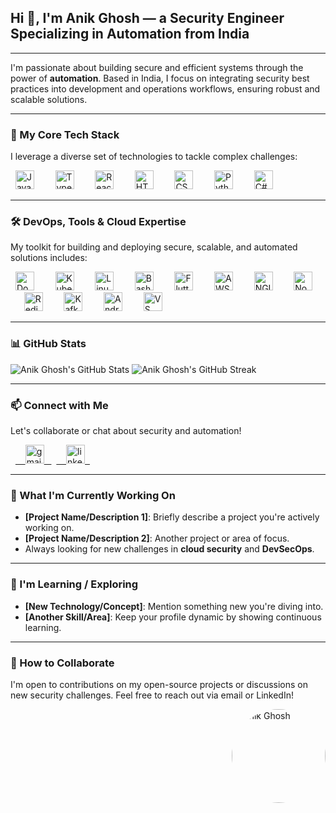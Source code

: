 <h2 align="left">Hi 👋, I'm Anik Ghosh — a Security Engineer Specializing in Automation from India</h2>

---

I'm passionate about building secure and efficient systems through the power of **automation**. Based in India, I focus on integrating security best practices into development and operations workflows, ensuring robust and scalable solutions.

---

### 🚀 My Core Tech Stack

I leverage a diverse set of technologies to tackle complex challenges:

<div align="left">
  <img src="https://cdn.jsdelivr.net/gh/devicons/devicon/icons/javascript/javascript-original.svg" height="30" alt="JavaScript" />
  <img width="10" />
  <img src="https://cdn.jsdelivr.net/gh/devicons/devicon/icons/typescript/typescript-original.svg" height="30" alt="TypeScript" />
  <img width="10" />
  <img src="https://cdn.jsdelivr.net/gh/devicons/devicon/icons/react/react-original.svg" height="30" alt="React" />
  <img width="10" />
  <img src="https://cdn.jsdelivr.net/gh/devicons/devicon/icons/html5/html5-original.svg" height="30" alt="HTML5" />
  <img width="10" />
  <img src="https://cdn.jsdelivr.net/gh/devicons/devicon/icons/css3/css3-original.svg" height="30" alt="CSS3" />
  <img width="10" />
  <img src="https://cdn.jsdelivr.net/gh/devicons/devicon/icons/python/python-original.svg" height="30" alt="Python" />
  <img width="10" />
  <img src="https://cdn.jsdelivr.net/gh/devicons/devicon/icons/csharp/csharp-original.svg" height="30" alt="C#" />
</div>

---

### 🛠️ DevOps, Tools & Cloud Expertise

My toolkit for building and deploying secure, scalable, and automated solutions includes:

<div align="left">
  <img src="https://cdn.jsdelivr.net/gh/devicons/devicon/icons/docker/docker-original.svg" height="30" alt="Docker" />
  <img width="10" />
  <img src="https://cdn.jsdelivr.net/gh/devicons/devicon/icons/kubernetes/kubernetes-plain.svg" height="30" alt="Kubernetes" />
  <img width="10" />
  <img src="https://cdn.jsdelivr.net/gh/devicons/devicon/icons/linux/linux-original.svg" height="30" alt="Linux" />
  <img width="10" />
  <img src="https://cdn.jsdelivr.net/gh/devicons/devicon/icons/bash/bash-original.svg" height="30" alt="Bash" />
  <img width="10" />
  <img src="https://cdn.jsdelivr.net/gh/devicons/devicon/icons/flutter/flutter-original.svg" height="30" alt="Flutter" />
  <img width="10" />
  <img src="https://cdn.jsdelivr.net/gh/devicons/devicon/icons/amazonwebservices/amazonwebservices-original.svg" height="30" alt="AWS" />
  <img width="10" />
  <img src="https://cdn.jsdelivr.net/gh/devicons/devicon/icons/nginx/nginx-original.svg" height="30" alt="NGINX" />
  <img width="10" />
  <img src="https://cdn.jsdelivr.net/gh/devicons/devicon/icons/nodejs/nodejs-original.svg" height="30" alt="Node.js" />
  <img width="10" />
  <img src="https://cdn.jsdelivr.net/gh/devicons/devicon/icons/redis/redis-original.svg" height="30" alt="Redis" />
  <img width="10" />
  <img src="https://cdn.jsdelivr.net/gh/devicons/devicon/icons/apachekafka/apachekafka-original.svg" height="30" alt="Kafka" />
  <img width="10" />
  <img src="https://cdn.jsdelivr.net/gh/devicons/devicon/icons/androidstudio/androidstudio-original.svg" height="30" alt="Android Studio" />
  <img width="10" />
  <img src="https://cdn.jsdelivr.net/gh/devicons/devicon/icons/vscode/vscode-original.svg" height="30" alt="VS Code" />
</div>

---

### 📊 GitHub Stats

<div align="left">
  <img src="https://github-readme-stats.vercel.app/api?username=YOUR_GITHUB_USERNAME&show_icons=true&theme=radical&hide_border=true" alt="Anik Ghosh's GitHub Stats" />
  <img src="https://github-readme-streak-stats.herokuapp.com/?user=YOUR_GITHUB_USERNAME&theme=radical&hide_border=true" alt="Anik Ghosh's GitHub Streak" />
</div>

---

### 📫 Connect with Me

Let's collaborate or chat about security and automation!

<div align="left">
  <a href="mailto:yogicodes101@gmail.com">
    <img src="https://img.shields.io/static/v1?message=Gmail&logo=gmail&label=&color=D14836&logoColor=white&style=for-the-badge" height="30" alt="gmail logo" />
  </a>
  <a href="https://www.linkedin.com/in/anik-ghosh-954a85202" target="_blank">
    <img src="https://img.shields.io/static/v1?message=LinkedIn&logo=linkedin&label=&color=0077B5&logoColor=white&style=for-the-badge" height="30" alt="linkedin logo" />
  </a>
</div>

---

### 🚀 What I'm Currently Working On

* **[Project Name/Description 1]**: Briefly describe a project you're actively working on.
* **[Project Name/Description 2]**: Another project or area of focus.
* Always looking for new challenges in **cloud security** and **DevSecOps**.

---

### 🌱 I'm Learning / Exploring

* **[New Technology/Concept]**: Mention something new you're diving into.
* **[Another Skill/Area]**: Keep your profile dynamic by showing continuous learning.

---

### 🤝 How to Collaborate

I'm open to contributions on my open-source projects or discussions on new security challenges. Feel free to reach out via email or LinkedIn!

<img align="right" src="https://avatars.githubusercontent.com/u/97585034" alt="Anik Ghosh" width="150" style="border-radius: 50%;" />
